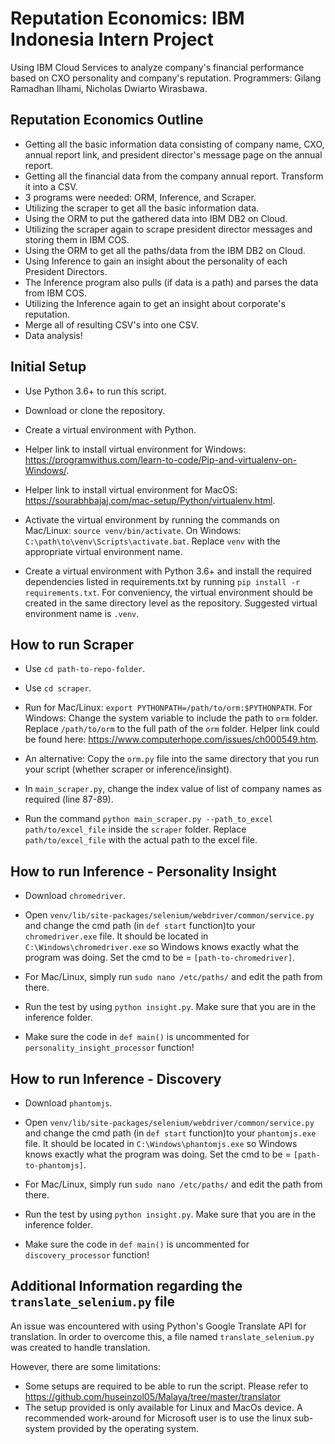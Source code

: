 # Reputation Economics: IBM Indonesia Intern Project
Using IBM Cloud Services to analyze company's financial performance based on CXO personality and company's reputation.
Programmers: Gilang Ramadhan Ilhami, Nicholas Dwiarto Wirasbawa.

## Reputation Economics Outline
- Getting all the basic information data consisting of company name, CXO, annual report link, and president director's message page on the annual report.
- Getting all the financial data from the company annual report. Transform it into a CSV.
- 3 programs were needed: ORM, Inference, and Scraper.
- Utilizing the scraper to get all the basic information data.
- Using the ORM to put the gathered data into IBM DB2 on Cloud.
- Utilizing the scraper again to scrape president director messages and storing them in IBM COS.
- Using the ORM to get all the paths/data from the IBM DB2 on Cloud.
- Using Inference to gain an insight about the personality of each President Directors.
- The Inference program also pulls (if data is a path) and parses the data from IBM COS.
- Utilizing the Inference again to get an insight about corporate's reputation.
- Merge all of resulting CSV's into one CSV.
- Data analysis!

## Initial Setup
- Use Python 3.6+ to run this script.

- Download or clone the repository.

- Create a virtual environment with Python. 

- Helper link to install virtual environment for Windows: https://programwithus.com/learn-to-code/Pip-and-virtualenv-on-Windows/.

- Helper link to install virtual environment for MacOS: https://sourabhbajaj.com/mac-setup/Python/virtualenv.html.

- Activate the virtual environment by running the commands on Mac/Linux: `source venv/bin/activate`. On Windows: `C:\path\to\venv\Scripts\activate.bat`. Replace `venv` with the appropriate virtual environment name.

- Create a virtual environment with Python 3.6+ and install the required dependencies listed in requirements.txt by running  `pip install -r requirements.txt`. For conveniency, the virtual environment should be created in the same directory level as the repository. Suggested virtual environment name is `.venv`.

## How to run Scraper
- Use `cd path-to-repo-folder`.

- Use `cd scraper`.

- Run for Mac/Linux: `export PYTHONPATH=/path/to/orm:$PYTHONPATH`. For Windows: Change the system variable to include the path to `orm` folder. Replace `/path/to/orm` to the full path of the `orm` folder. Helper link could be found here: https://www.computerhope.com/issues/ch000549.htm.

- An alternative: Copy the `orm.py` file into the same directory that you run your script (whether scraper or inference/insight).

- In `main_scraper.py`, change the index value of list of company names as required (line 87-89).

- Run the command `python main_scraper.py --path_to_excel path/to/excel_file` inside the `scraper` folder. Replace `path/to/excel_file` with the actual path to the excel file. 

## How to run Inference - Personality Insight
- Download `chromedriver`.

- Open `venv/lib/site-packages/selenium/webdriver/common/service.py` and change the cmd path (in `def start` function)to your `chromedriver.exe` file. It should be located in `C:\Windows\chromedriver.exe` so Windows knows exactly what the program was doing. Set the cmd to be = `[path-to-chromedriver]`.

- For Mac/Linux, simply run `sudo nano /etc/paths/` and edit the path from there.

- Run the test by using `python insight.py`. Make sure that you are in the inference folder.

- Make sure the code in `def main()` is uncommented for `personality_insight_processor` function!

## How to run Inference - Discovery
- Download `phantomjs`.

- Open `venv/lib/site-packages/selenium/webdriver/common/service.py` and change the cmd path (in `def start` function)to your `phantomjs.exe` file. It should be located in `C:\Windows\phantomjs.exe` so Windows knows exactly what the program was doing. Set the cmd to be = `[path-to-phantomjs]`.

- For Mac/Linux, simply run `sudo nano /etc/paths/` and edit the path from there.

- Run the test by using `python insight.py`. Make sure that you are in the inference folder.

- Make sure the code in `def main()` is uncommented for `discovery_processor` function!

## Additional Information regarding the `translate_selenium.py` file
An issue was encountered with using Python's Google Translate API for translation. In order to overcome this, a file named `translate_selenium.py` was created to handle translation. 

However, there are some limitations:
- Some setups are required to be able to run the script. Please refer to https://github.com/huseinzol05/Malaya/tree/master/translator
- The setup provided is only available for Linux and MacOs device. A recommended work-around for Microsoft user is to use the linux sub-system provided by the operating system.
